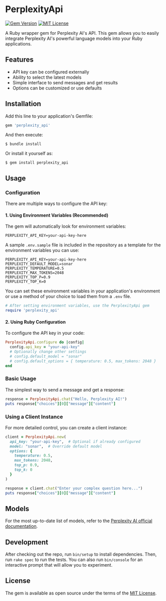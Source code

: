 # PerplexityApi
[![Gem Version](https://badge.fury.io/rb/perplexity_api.svg)](https://badge.fury.io/rb/perplexity_api)
[![MIT License](https://img.shields.io/badge/license-MIT-blue.svg)](LICENSE.txt)

A Ruby wrapper gem for Perplexity AI's API. This gem allows you to easily integrate Perplexity AI's powerful language models into your Ruby applications.

## Features

- API key can be configured externally
- Ability to select the latest models
- Simple interface to send messages and get results
- Options can be customized or use defaults

## Installation

Add this line to your application's Gemfile:

```ruby
gem 'perplexity_api'
```

And then execute:

```
$ bundle install
```

Or install it yourself as:

```
$ gem install perplexity_api
```

## Usage

### Configuration

There are multiple ways to configure the API key:

#### 1. Using Environment Variables (Recommended)

The gem will automatically look for environment variables:

```
PERPLEXITY_API_KEY=your-api-key-here
```

A sample `.env.sample` file is included in the repository as a template for the environment variables you can use:

```
PERPLEXITY_API_KEY=your-api-key-here
PERPLEXITY_DEFAULT_MODEL=sonar
PERPLEXITY_TEMPERATURE=0.5
PERPLEXITY_MAX_TOKENS=2048
PERPLEXITY_TOP_P=0.9
PERPLEXITY_TOP_K=0
```

You can set these environment variables in your application's environment or use a method of your choice to load them from a `.env` file.

```ruby
# After setting environment variables, use the PerplexityApi gem
require 'perplexity_api'
```

#### 2. Using Ruby Configuration

To configure the API key in your code:

```ruby
PerplexityApi.configure do |config|
  config.api_key = "your-api-key"
  # Optionally change other settings
  # config.default_model = "sonar"
  # config.default_options = { temperature: 0.5, max_tokens: 2048 }
end
```

### Basic Usage

The simplest way to send a message and get a response:

```ruby
response = PerplexityApi.chat("Hello, Perplexity AI!")
puts response["choices"][0]["message"]["content"]
```

### Using a Client Instance

For more detailed control, you can create a client instance:

```ruby
client = PerplexityApi.new(
  api_key: "your-api-key",  # Optional if already configured
  model: "sonar",  # Override default model
  options: {
    temperature: 0.5,
    max_tokens: 2048,
    top_p: 0.9,
    top_k: 0
  }
)

response = client.chat("Enter your complex question here...")
puts response["choices"][0]["message"]["content"]
```

## Models

For the most up-to-date list of models, refer to the [Perplexity AI official documentation](https://docs.perplexity.ai/guides/model-cards).

## Development

After checking out the repo, run `bin/setup` to install dependencies. Then, run `rake spec` to run the tests. You can also run `bin/console` for an interactive prompt that will allow you to experiment.

## License

The gem is available as open source under the terms of the [MIT License](LICENSE.txt).
